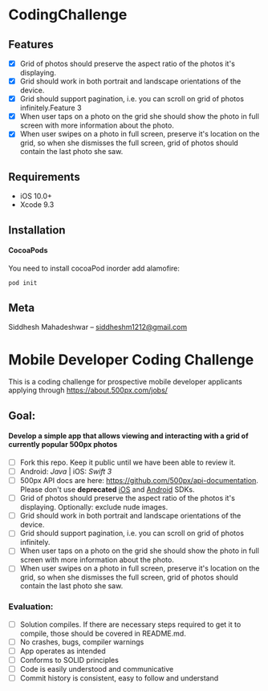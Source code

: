 # CodingChallenge

## Features

- [x] Grid of photos should preserve the aspect ratio of the photos it's displaying.
- [x] Grid should work in both portrait and landscape orientations of the device.
- [x] Grid should support pagination, i.e. you can scroll on grid of photos infinitely.Feature 3
- [x] When user taps on a photo on the grid she should show the photo in full screen with more information about the photo.
- [x] When user swipes on a photo in full screen, preserve it's location on the grid, so when she dismisses the full screen, grid of photos should contain the last photo she saw.

## Requirements

- iOS 10.0+
- Xcode 9.3

## Installation

#### CocoaPods
You need to install cocoaPod inorder add alamofire:

```ruby
pod init
```

## Meta

Siddhesh Mahadeshwar  – siddheshm1212@gmail.com

# Mobile Developer Coding Challenge

This is a coding challenge for prospective mobile developer applicants applying through https://about.500px.com/jobs/ 

## Goal:

#### Develop a simple app that allows viewing and interacting with a grid of currently popular 500px photos

- [ ] Fork this repo. Keep it public until we have been able to review it.
- [ ] Android: _Java_ | iOS: _Swift 3_
- [ ] 500px API docs are here: https://github.com/500px/api-documentation. Please don't use **deprecated** [iOS](https://github.com/500px/500px-iOS-api) and [Android](https://github.com/500px/500px-android-sdk) SDKs.
- [ ] Grid of photos should preserve the aspect ratio of the photos it's displaying. Optionally: exclude nude images.
- [ ] Grid should work in both portrait and landscape orientations of the device.
- [ ] Grid should support pagination, i.e. you can scroll on grid of photos infinitely.
- [ ] When user taps on a photo on the grid she should show the photo in full screen with more information about the photo.
- [ ] When user swipes on a photo in full screen, preserve it's location on the grid, so when she dismisses the full screen, grid of photos should contain the last photo she saw.

### Evaluation:
- [ ] Solution compiles. If there are necessary steps required to get it to compile, those should be covered in README.md.
- [ ] No crashes, bugs, compiler warnings
- [ ] App operates as intended
- [ ] Conforms to SOLID principles
- [ ] Code is easily understood and communicative
- [ ] Commit history is consistent, easy to follow and understand
